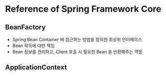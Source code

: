 # Reference of Spring Framework Core 

## BeanFactory
- Spring Bean Container 에 접근하는 방법을 정의한 최상위 인터페이스
- Bean 획득에 대한 책임
- Bean 정보를 관리하고, Client 호출 시 필요한 Bean 을 반환해주는 역할

## ApplicationContext
